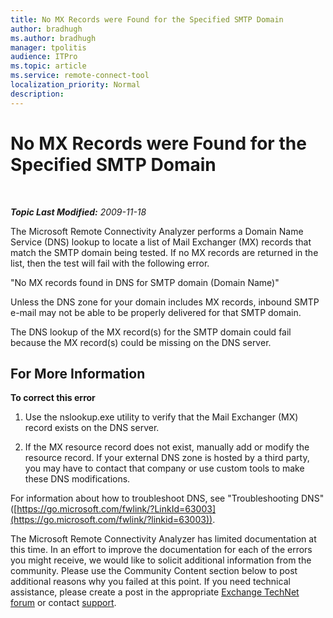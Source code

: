 ```yaml
---
title: No MX Records were Found for the Specified SMTP Domain
author: bradhugh
ms.author: bradhugh
manager: tpolitis
audience: ITPro 
ms.topic: article 
ms.service: remote-connect-tool
localization_priority: Normal
description: 
---
```


<div data-xmlns="https://www.w3.org/1999/xhtml">

<div class="topic" data-xmlns="https://www.w3.org/1999/xhtml" data-msxsl="urn:schemas-microsoft-com:xslt" data-cs="https://msdn.microsoft.com/">

<div data-asp="https://msdn2.microsoft.com/asp">

# No MX Records were Found for the Specified SMTP Domain

</div>

<div id="mainSection">

<div id="mainBody">

<span> </span>

_**Topic Last Modified:** 2009-11-18_

The Microsoft Remote Connectivity Analyzer performs a Domain Name Service (DNS) lookup to locate a list of Mail Exchanger (MX) records that match the SMTP domain being tested. If no MX records are returned in the list, then the test will fail with the following error.  
  
"No MX records found in DNS for SMTP domain (Domain Name)"

Unless the DNS zone for your domain includes MX records, inbound SMTP e-mail may not be able to be properly delivered for that SMTP domain.

The DNS lookup of the MX record(s) for the SMTP domain could fail because the MX record(s) could be missing on the DNS server.

<div>

## For More Information

**To correct this error**

1.  Use the nslookup.exe utility to verify that the Mail Exchanger (MX) record exists on the DNS server.

2.  If the MX resource record does not exist, manually add or modify the resource record. If your external DNS zone is hosted by a third party, you may have to contact that company or use custom tools to make these DNS modifications.

For information about how to troubleshoot DNS, see "Troubleshooting DNS" ([https://go.microsoft.com/fwlink/?LinkId=63003](https://go.microsoft.com/fwlink/?linkid=63003)).

The Microsoft Remote Connectivity Analyzer has limited documentation at this time. In an effort to improve the documentation for each of the errors you might receive, we would like to solicit additional information from the community. Please use the Community Content section below to post additional reasons why you failed at this point. If you need technical assistance, please create a post in the appropriate [Exchange TechNet forum](https://go.microsoft.com/fwlink/?linkid=73420) or contact [support](https://go.microsoft.com/fwlink/?linkid=8158).

</div>

</div>

<span> </span>

</div>

</div>

</div>

